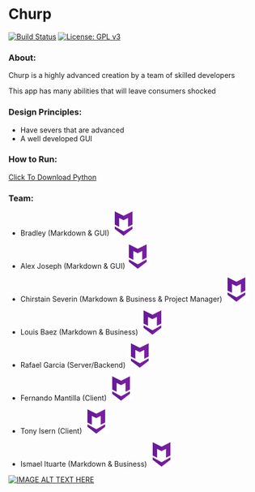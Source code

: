# Churp

[![Build Status](https://travis-ci.org/RealWorldConnections/ChatApp.svg?branch=master)](https://travis-ci.org/RealWorldConnections/ChatApp)
[![License: GPL v3](https://img.shields.io/badge/License-GPL%20v3-blue.svg)](https://www.gnu.org/licenses/gpl-3.0)

### About: 
Churp is a highly advanced creation by a team of skilled developers

This app has many abilities that will leave consumers shocked


### Design Principles: 
- Have severs that are advanced
- A well developed GUI







### How to Run: 

[Click To Download Python](https://www.python.org/ftp/python/3.6.5/python-3.6.5.exe)


### Team:
- Bradley (Markdown & GUI) 
![alt text][logo]

[logo]: https://github.com/adam-p/markdown-here/raw/master/src/common/images/icon48.png "Mark Down"
- Alex Joseph (Markdown & GUI)![alt text][logo]


- Chirstain Severin (Markdown & Business & Project Manager) ![alt text][logo]

[logo]: https://github.com/adam-p/markdown-here/raw/master/src/common/images/icon48.png "Mark Down"

- Louis Baez (Markdown & Business) ![alt text][logo]

[logo]: https://github.com/adam-p/markdown-here/raw/master/src/common/images/icon48.png "Mark Down"


- Rafael Garcia (Server/Backend) ![alt text][logo]

[logo]: https://github.com/adam-p/markdown-here/raw/master/src/common/images/icon48.png "Mark Down"

- Fernando Mantilla (Client) ![alt text][logo]

[logo]: https://github.com/adam-p/markdown-here/raw/master/src/common/images/icon48.png "Mark Down"

- Tony Isern (Client) ![alt text][logo]

[logo]: https://github.com/adam-p/markdown-here/raw/master/src/common/images/icon48.png "Mark Down"

- Ismael Ituarte (Markdown & Business) ![alt text][logo]

[logo]: https://github.com/adam-p/markdown-here/raw/master/src/common/images/icon48.png "Mark Down"

[![IMAGE ALT TEXT HERE](https://img.youtube.com/vi/FQdE9FWssNA/0.jpg)](https://www.youtube.com/watch?v=FQdE9FWssNA)


